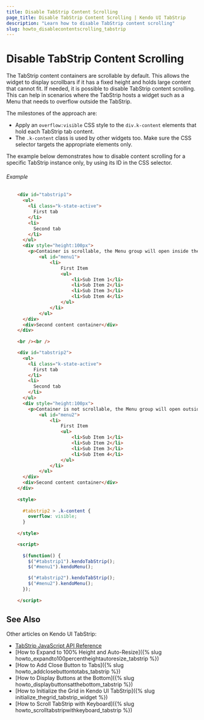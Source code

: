 ```yaml
---
title: Disable TabStrip Content Scrolling
page_title: Disable TabStrip Content Scrolling | Kendo UI TabStrip
description: "Learn how to disable TabStrip content scrolling"
slug: howto_disablecontentscrolling_tabstrip
---
```


# Disable TabStrip Content Scrolling

The TabStrip content containers are scrollable by default. This allows the widget to display scrollbars if it has a fixed height and holds large content that cannot fit. If needed, it is possible to disable TabStrip content scrolling. This can help in scenarios where the TabStrip hosts a widget such as a Menu that needs to overflow outside the TabStrip.

The milestones of the approach are:

* Apply an `overflow:visible` CSS style to the `div.k-content` elements that hold each TabStrip tab content.
* The `.k-content` class is used by other widgets too. Make sure the CSS selector targets the appropriate elements only.

The example below demonstrates how to disable content scrolling for a specific TabStrip instance only, by using its ID in the CSS selector.

###### Example

```html
    <div id="tabstrip1">
      <ul>
        <li class="k-state-active">
          First tab
        </li>
        <li>
          Second tab
        </li>
      </ul>
      <div style="height:100px">
        <p>Container is scrollable, the Menu group will open inside the TabStrip.</p>
            <ul id="menu1">
                <li>
                    First Item
                    <ul>
                        <li>Sub Item 1</li>
                        <li>Sub Item 2</li>
                        <li>Sub Item 3</li>
                        <li>Sub Item 4</li>
                    </ul>
                </li>
            </ul>        
      </div>
      <div>Second content container</div>
    </div>
    
    <br /><br />

    <div id="tabstrip2">
      <ul>
        <li class="k-state-active">
          First tab
        </li>
        <li>
          Second tab
        </li>
      </ul>
      <div style="height:100px">
        <p>Container is not scrollable, the Menu group will open outside the TabStrip.</p>
            <ul id="menu2">
                <li>
                    First Item
                    <ul>
                        <li>Sub Item 1</li>
                        <li>Sub Item 2</li>
                        <li>Sub Item 3</li>
                        <li>Sub Item 4</li>
                    </ul>
                </li>
            </ul>
      </div>
      <div>Second content container</div>
    </div>
    
    <style>
      
      #tabstrip2 > .k-content {
        overflow: visible;
      }
    
    </style>

    <script>
    
      $(function() {
        $("#tabstrip1").kendoTabStrip();
        $("#menu1").kendoMenu();

        $("#tabstrip2").kendoTabStrip();
        $("#menu2").kendoMenu();
      });
      
    </script>
```

## See Also

Other articles on Kendo UI TabStrip:

* [TabStrip JavaScript API Reference](/api/javascript/ui/tabstrip)
* [How to Expand to 100% Height and Auto-Resize]({% slug howto_expandto100percentheightautoresize_tabstrip %})
* [How to Add Close Button to Tabs]({% slug howto_addclosebuttontotabs_tabstrip %})
* [How to Display Buttons at the Bottom]({% slug howto_displaybuttonsatthebottom_tabstrip %})
* [How to Initialize the Grid in Kendo UI TabStrip]({% slug initialize_thegrid_tabstrip_widget %})
* [How to Scroll TabStrip with Keyboard]({% slug howto_scrolltabstripwithkeyboard_tabstrip %})
